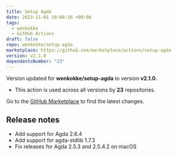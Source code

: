 ```yaml
---
title: Setup Agda
date: 2023-11-01 19:04:16 +00:00
tags:
  - wenkokke
  - GitHub Actions
draft: false
repo: wenkokke/setup-agda
marketplace: https://github.com/marketplace/actions/setup-agda
version: v2.1.0
dependentsNumber: "23"
---
```



Version updated for **wenkokke/setup-agda** to version **v2.1.0**.
- This action is used across all versions by **23** repositories.

Go to the [GitHub Marketplace](https://github.com/marketplace/actions/setup-agda) to find the latest changes.

## Release notes

- Add support for Agda 2.6.4
- Add support for agda-stdlib 1.7.3
- Fix releases for Agda 2.5.3 and 2.5.4.2 on macOS
